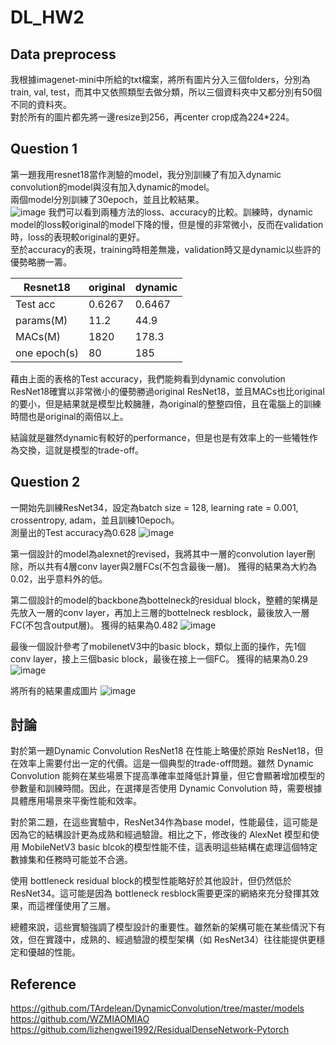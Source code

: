 # DL_HW2
## Data preprocess
我根據imagenet-mini中所給的txt檔案，將所有圖片分入三個folders，分別為train, val, test，而其中又依照類型去做分類，所以三個資料夾中又都分別有50個不同的資料夾。  
對於所有的圖片都先將一邊resize到256，再center crop成為224*224。  
## Question 1
第一題我用resnet18當作測驗的model，我分別訓練了有加入dynamic convolution的model與沒有加入dynamic的model。  
兩個model分別訓練了30epoch，並且比較結果。  
![image](https://hackmd.io/_uploads/r1XZHibUC.png)
我們可以看到兩種方法的loss、accuracy的比較。訓練時，dynamic model的loss較original的model下降的慢，但是慢的非常微小，反而在validation時，loss的表現較original的更好。  
至於accuracy的表現，training時相差無幾，validation時又是dynamic以些許的優勢略勝一籌。  


| Resnet18 | original |  dynamic |
| -------- | -------- | -------- |
| Test acc |   0.6267 |  0.6467  |
| params(M)|   11.2   |  44.9    |
| MACs(M)  |   1820   |  178.3   |
| one epoch(s)  |   80  |  185   |

藉由上面的表格的Test accuracy，我們能夠看到dynamic convolution ResNet18確實以非常微小的優勢勝過original ResNet18，並且MACs也比original的要小，但是結果就是模型比較臃腫，為original的整整四倍，且在電腦上的訓練時間也是original的兩倍以上。  

結論就是雖然dynamic有較好的performance，但是也是有效率上的一些犧牲作為交換，這就是模型的trade-off。  


## Question 2
一開始先訓練ResNet34，設定為batch size = 128, learning rate = 0.001, crossentropy, adam，並且訓練10epoch。  
測量出的Test accuracy為0.628 ![image](https://hackmd.io/_uploads/Sk57Vp-80.png)



第一個設計的model為alexnet的revised，我將其中一層的convolution layer刪除，所以共有4層conv layer與2層FCs(不包含最後一層)。
獲得的結果為大約為0.02，出乎意料外的低。

第二個設計的model的backbone為bottelneck的residual block，整體的架構是先放入一層的conv layer，再加上三層的bottelneck resblock，最後放入一層FC(不包含output層)。
獲得的結果為0.482 ![image](https://hackmd.io/_uploads/SkRCQT-8R.png)  

最後一個設計參考了mobilenetV3中的basic block，類似上面的操作，先1個conv layer，接上三個basic block，最後在接上一個FC。
獲得的結果為0.29 ![image](https://hackmd.io/_uploads/H11VKpZL0.png)

將所有的結果畫成圖片
![image](https://hackmd.io/_uploads/r17UtTb8A.png)

## 討論
對於第一題Dynamic Convolution ResNet18 在性能上略優於原始 ResNet18，但在效率上需要付出一定的代價。這是一個典型的trade-off問題。雖然 Dynamic Convolution 能夠在某些場景下提高準確率並降低計算量，但它會顯著增加模型的參數量和訓練時間。因此，在選擇是否使用 Dynamic Convolution 時，需要根據具體應用場景來平衡性能和效率。  

對於第二題，在這些實驗中，ResNet34作為base model，性能最佳，這可能是因為它的結構設計更為成熟和經過驗證。相比之下，修改後的 AlexNet 模型和使用 MobileNetV3 basic blcok的模型性能不佳，這表明這些結構在處理這個特定數據集和任務時可能並不合適。

使用 bottleneck residual block的模型性能略好於其他設計，但仍然低於 ResNet34。這可能是因為 bottleneck resblock需要更深的網絡來充分發揮其效果，而這裡僅使用了三層。

總體來說，這些實驗強調了模型設計的重要性。雖然新的架構可能在某些情況下有效，但在實踐中，成熟的、經過驗證的模型架構（如 ResNet34）往往能提供更穩定和優越的性能。

## Reference
https://github.com/TArdelean/DynamicConvolution/tree/master/models  
https://github.com/WZMIAOMIAO  
https://github.com/lizhengwei1992/ResidualDenseNetwork-Pytorch


